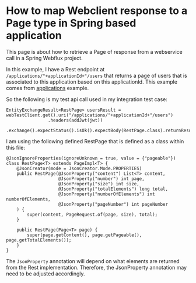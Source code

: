 # How to map Webclient response to a Page type in Spring based application

This page is about how to retrieve a Page of response from a webservice call in a Spring Webflux project.

In this example, I have a Rest endpoint at `/applications/"+applicationId+"/users`  that returns a page of users that is associated to this application based on this applicationId. This example comes from [applications](https://github.com/sonamsamdupkhangsar/application-rest-service/blob/210b3a45c71f5b27ccc5f450cd9db7d8f73bd13c/src/test/java/me/sonam/application/ApplicationRestServiceTest.java#L149) example.

So the following is my test api call used in my integration test case:
```
EntityExchangeResult<RestPage> usersResult = webTestClient.get().uri("/applications/"+applicationId+"/users")
                .headers(addJwt(jwt))
                .exchange().expectStatus().isOk().expectBody(RestPage.class).returnResult();
```

I am using the following defined RestPage that is defined as a class within this file:

```
@JsonIgnoreProperties(ignoreUnknown = true, value = {"pageable"})
class RestPage<T> extends PageImpl<T> {
    @JsonCreator(mode = JsonCreator.Mode.PROPERTIES)
    public RestPage(@JsonProperty("content") List<T> content,
                    @JsonProperty("number") int page,
                    @JsonProperty("size") int size,
                    @JsonProperty("totalElements") long total,
                    @JsonProperty("numberOfElements") int numberOfElements,
                    @JsonProperty("pageNumber") int pageNumber
    ) {
        super(content, PageRequest.of(page, size), total);
    }

    public RestPage(Page<T> page) {
        super(page.getContent(), page.getPageable(), page.getTotalElements());
    }
}
```

The `JsonProperty` annotation will depend on what elements are returned from the Rest implementation.  Therefore, the JsonProperty annotation may need to be adjusted accordingly.  

